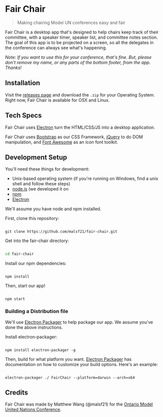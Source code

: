 # Fair Chair

> Making chairing Model UN conferences easy and fair

Fair Chair is a desktop app that's designed to help chairs keep track of their committee, with a speaker timer, speaker list, and committee notes section. The goal of this app is to be projected on a screen, so all the delegates in the conference can always see what's happening.

*Note: If you want to use this for your conference, that's fine. But, please don't remove my name, or any parts of the bottom footer, from the app. Thanks!*

## Installation

Visit the [releases page](https://github.com/malsf21/fair-chair/releases) and download the `.zip` for your Operating System. Right now, Fair Chair is available for OSX and Linux.

## Tech Specs

Fair Chair uses [Electron](https://github.com/electron/electron) turn the HTML/CSS/JS into a desktop application.

Fair Chair uses [Bootstrap](https://github.com/twbs/bootstrap) as our CSS Framework, [jQuery](https://github.com/jquery/jquery) to do DOM manipulation, and [Font Awesome](https://github.com/FortAwesome/Font-Awesome) as an icon font toolkit.

## Development Setup

You'll need these things for development:

* Unix-based operating system (if you're running on Windows, find a unix shell and follow these steps)
* [node.js](https://nodejs.org) (we developed it on
* [npm](https://www.npmjs.com/)
* [Electron](https://github.com/electron/electron)

We'll assume you have node and npm installed.

First, clone this repository:

```git

git clone https://github.com/malsf21/fair-chair.git

```

Get into the fair-chair directory:

```bash

cd fair-chair

```

Install our npm dependencies:

```

npm install

```

Then, start our app!

```

npm start

```

### Building a Distribution file

We'll use [Electron Packager](https://github.com/electron-userland/electron-packager) to help package our app. We assume you've done the above instructions.

Install electron-packager:

```

npm install electron-packager -g

```

Then, build for what platform you want. [Electron Packager](https://github.com/electron-userland/electron-packager) has documentation on how to customize your build options. Here's an example:

```

electron-packager ./ FairChair --platform=darwin --arch=x64

```

## Credits

Fair Chair was made by Matthew Wang (@malsf21) for the [Ontario Model United Nations Conference](https://omun.ca).
